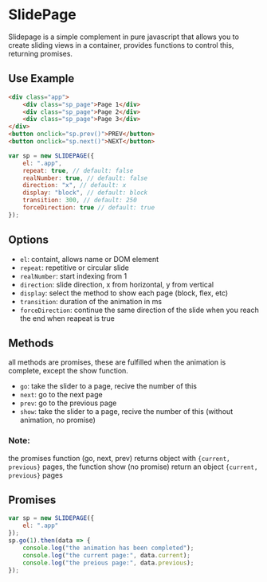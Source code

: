 # SlidePage

Slidepage is a simple complement in pure javascript that allows you to create sliding views in a container, provides functions to control this, returning promises.

## Use Example

```html
<div class="app">
    <div class="sp_page">Page 1</div>
    <div class="sp_page">Page 2</div>
    <div class="sp_page">Page 3</div>
</div>
<button onclick="sp.prev()">PREV</button>
<button onclick="sp.next()">NEXT</button>
```

```javascript
var sp = new SLIDEPAGE({
    el: ".app",
    repeat: true, // default: false
    realNumber: true, // default: false
    direction: "x", // default: x
    display: "block", // default: block
    transition: 300, // default: 250
    forceDirection: true // default: true
});
```

## Options

-   `el`: containt, allows name or DOM element
-   `repeat`: repetitive or circular slide
-   `realNumber`: start indexing from 1
-   `direction`: slide direction, x from horizontal, y from vertical
-   `display`: select the method to show each page (block, flex, etc)
-   `transition`: duration of the animation in ms
-   `forceDirection`: continue the same direction of the slide when you reach the end when reapeat is true

## Methods

all methods are promises, these are fulfilled when the animation is complete, except the show function.

-   `go`: take the slider to a page, recive the number of this
-   `next`: go to the next page
-   `prev`: go to the previous page
-   `show`: take the slider to a page, recive the number of this (without animation, no promise)

### Note:

the promises function (go, next, prev) returns object with `{current, previous}` pages, the function show (no promise) return an object `{current, previous}` pages

## Promises

```javascript
var sp = new SLIDEPAGE({
    el: ".app"
});
sp.go(1).then(data => {
    console.log("the animation has been completed");
    console.log("the current page:", data.current);
    console.log("the preious page:", data.previous);
});
```
